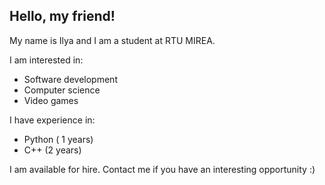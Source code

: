 ## Hello, my friend!
My name is Ilya and I am a student at RTU MIREA.


I am interested in:
- Software development
- Computer science
- Video games

I have experience in:
- Python ( 1 years)
- C++ (2 years)


I am available for hire. Contact me if you have an interesting opportunity :)
